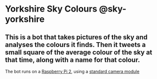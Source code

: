 # Yorkshire Sky Colours @sky-yorkshire

## This is a bot that takes pictures of the sky and analyses the colours it finds. Then it tweets a small square of the average colour of the sky at that time, along with a name for that colour.

The bot runs on a [Raspberry Pi 2](https://www.raspberrypi.org/products/raspberry-pi-2-model-b/), using a [standard camera module](https://www.raspberrypi.org/products/camera-module-v2/)
